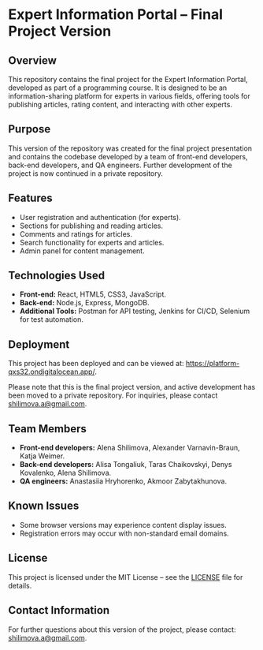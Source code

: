 # Expert Information Portal – Final Project Version

## Overview
This repository contains the final project for the Expert Information Portal, developed as part of a programming course. It is designed to be an information-sharing platform for experts in various fields, offering tools for publishing articles, rating content, and interacting with other experts.

## Purpose
This version of the repository was created for the final project presentation and contains the codebase developed by a team of front-end developers, back-end developers, and QA engineers. Further development of the project is now continued in a private repository.

## Features
- User registration and authentication (for experts).
- Sections for publishing and reading articles.
- Comments and ratings for articles.
- Search functionality for experts and articles.
- Admin panel for content management.

## Technologies Used
- **Front-end:** React, HTML5, CSS3, JavaScript.
- **Back-end:** Node.js, Express, MongoDB.
- **Additional Tools:** Postman for API testing, Jenkins for CI/CD, Selenium for test automation.

## Deployment
This project has been deployed and can be viewed at: https://platform-qxs32.ondigitalocean.app/.

Please note that this is the final project version, and active development has been moved to a private repository. For inquiries, please contact shilimova.a@gmail.com.

## Team Members
- **Front-end developers:** Alena Shilimova, Alexander Varnavin-Braun, Katja Weimer.
- **Back-end developers:** Alisa Tongaliuk, Taras Chaikovskyi, Denys Kovalenko, Alena Shilimova.
- **QA engineers:** Anastasiia Hryhorenko, Akmoor Zabytakhunova.

## Known Issues
- Some browser versions may experience content display issues.
- Registration errors may occur with non-standard email domains.

## License
This project is licensed under the MIT License – see the [LICENSE](./LICENSE) file for details.

## Contact Information
For further questions about this version of the project, please contact: shilimova.a@gmail.com.

